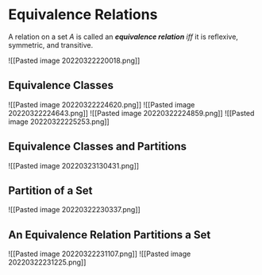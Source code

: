 # Equivalence Relations
A relation on a set $A$ is called an ***equivalence relation*** $iff$ it is reflexive, symmetric, and transitive.

![[Pasted image 20220322220018.png]]

## Equivalence Classes
![[Pasted image 20220322224620.png]]
![[Pasted image 20220322224643.png]]
![[Pasted image 20220322224859.png]]
![[Pasted image 20220322225253.png]]

## Equivalence Classes and Partitions
![[Pasted image 20220323130431.png]]

## Partition of a Set
![[Pasted image 20220322230337.png]]

## An Equivalence Relation Partitions a Set
![[Pasted image 20220322231107.png]]
![[Pasted image 20220322231225.png]]
